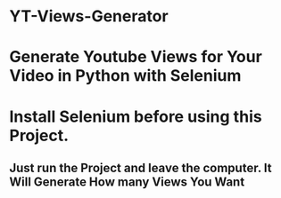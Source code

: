 # YT-Views-Generator
# Generate Youtube Views for Your Video in Python with Selenium
# Install Selenium before using this Project.
## Just run the Project and leave the computer. It Will Generate How many Views You Want
